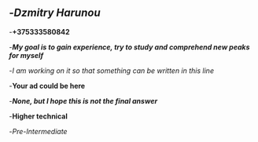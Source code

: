 -*Dzmitry Harunou*
---
-**+375333580842**

-***My goal is to gain experience, try to study and comprehend new peaks for myself***

-_I am working on it so that something can be written in this line_ 

-__Your ad could be here__

-___None, but I hope this is not the final answer___

-**Higher technical**

-*Pre-Intermediate*
